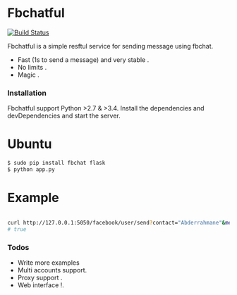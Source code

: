 # Fbchatful



[![Build Status](https://travis-ci.org/joemccann/dillinger.svg?branch=master)](https://travis-ci.org/joemccann/dillinger)

Fbchatful is a simple resftul service for sending message using fbchat.
  - Fast (1s to send a message) and very stable .
  - No limits .
  - Magic .


### Installation

Fbchatful support Python >2.7 & >3.4.
Install the dependencies and devDependencies and start the server.
# Ubuntu
```sh
$ sudo pip install fbchat flask
$ python app.py
```
# Example

```sh

curl http://127.0.0.1:5050/facebook/user/send?contact="Abderrahmane"&message="Thank you" 
# true

```

### Todos

 - Write more examples
  - Multi accounts support.
  - Proxy support .
  - Web interface !.
